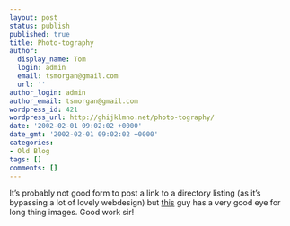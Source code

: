 ```yaml
---
layout: post
status: publish
published: true
title: Photo-tography
author:
  display_name: Tom
  login: admin
  email: tsmorgan@gmail.com
  url: ''
author_login: admin
author_email: tsmorgan@gmail.com
wordpress_id: 421
wordpress_url: http://ghijklmno.net/photo-tography/
date: '2002-02-01 09:02:02 +0000'
date_gmt: '2002-02-01 09:02:02 +0000'
categories:
- Old Blog
tags: []
comments: []
---
```

<!-- more -->
<p>It&#8217;s probably not good form to post a link to a directory listing (as it&#8217;s bypassing a lot of lovely webdesign) but <a target="_blank" href="http://www.sorehead.org/redbook/images/">this</a> guy has a very good eye for long thing images. Good work sir!</p>